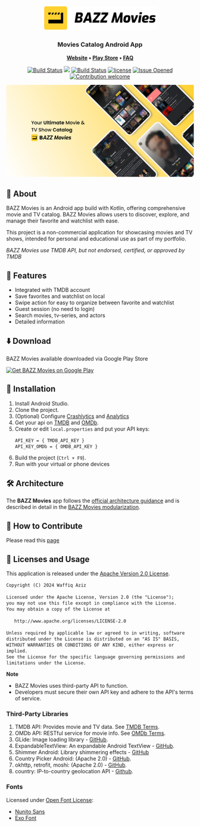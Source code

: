<h1 align="center">
	<img
		width="300"
		alt="The Lounge"
		src="docs/images/bazz-movies.svg">
</h1>

<h3 align="center">
	Movies Catalog Android App
</h3>

<p align="center">
	<strong>
		<a href="https://waffiqaziz.github.io/bazzmovies">Website</a>
		•
		<a href="https://play.google.com/store/apps/details?id=com.bazz.bazz_movies">Play Store</a>
		•
		<a href="https://docs.google.com/document/d/1HNrj5i3Rnpr50Ldwgfz5ODpaJoWF17TXIop7xwtXkiU/edit?usp=sharing">FAQ</a>
	</strong>
</p>
<p align="center">
	<a href="https://github.com/waffiqaziz/BAZZ-Movies/releases"><img
		alt="Build Status"
		src="https://img.shields.io/github/v/release/waffiqaziz/BAZZ-Movies"></a>
	<a href="https://github.com/waffiqaziz/BAZZ-Movies/pulse" alt="Activity">
        	<img src="https://img.shields.io/github/commit-activity/m/waffiqaziz/BAZZ-Movies" /></a>
	<a href="https://github.com/waffiqaziz/BAZZ-Movies/actions"><img
		alt="Build Status"
		src="https://github.com/waffiqaziz/BAZZ-Movies/actions/workflows/debug_build.yml/badge.svg"></a>
	<a href="https://www.apache.org/licenses/LICENSE-2.0"><img
		alt="license"
		src="https://img.shields.io/github/license/waffiqaziz/BAZZ-Movies"></a>
	<a href="https://github.com/waffiqaziz/BAZZ-Movies/issues"><img
		alt="Issue Opened"
		src="https://img.shields.io/github/issues/waffiqaziz/BAZZ-Movies"></a>
	<a href=""><img
		alt="Contribution welcome"
		src="https://img.shields.io/badge/contributions-welcome-9EDF9C.svg"></a>
</p>

<p align="center">
	<img src="docs/images/featured-picture.png" width="550">
</p>

## 🚀 About

BAZZ Movies is an Android app build with Kotlin, offering comprehensive movie and TV catalog. BAZZ
Movies allows users to discover, explore, and manage their favorite and watchlist with ease.

This project is a non-commercial application for showcasing movies and TV shows, intended for
personal and educational use as part of my portfolio.

_BAZZ Movies use TMDB API, but not endorsed, certified, or approved by TMDB_

## 🌟 Features

- Integrated with TMDB account
- Save favorites and watchlist on local
- Swipe action for easy to organize between favorite and watchlist
- Guest session (no need to login)
- Search movies, tv-series, and actors
- Detailed information

## ⬇️ Download

BAZZ Movies available downloaded via Google Play Store

<a href="https://play.google.com/store/apps/details?id=com.bazz.bazz_movies" target="_blank">
<img src="https://play.google.com/intl/en_gb/badges/static/images/badges/en_badge_web_generic.png" width=200  alt="Get BAZZ Movies on Google Play"/>
</a>

## 📝 Installation

1. Install Android Studio.
2. Clone the project.
3. (Optional)
   Configure [Crashlytics](https://firebase.google.com/docs/crashlytics/get-started?platform=android)
   and [Analytics](https://firebase.google.com/docs/analytics/get-started?platform=android)
4. Get your api on [TMDB](https://developer.themoviedb.org/docs/getting-started)
   and [OMDb](https://www.omdbapi.com/apikey.aspx).
5. Create or edit `local.properties` and put your API keys:
   ```properties
   API_KEY = { TMDB_API_KEY }
   API_KEY_OMDb = { OMDB_API_KEY }
   ```
6. Build the project (`Ctrl + F9`).
7. Run with your virtual or phone devices

## 🛠️ Architecture

The **BAZZ Movies** app follows the
[official architecture guidance](https://developer.android.com/topic/architecture)
and is described in detail in the
[BAZZ Movies modularization](docs/BAZZMoviesModularization.md).

## 🤝 How to Contribute

Please read this [page](CONTRIBUTING.md)

## 📜 Licenses and Usage

This application is released under the [Apache Version 2.0 License](LICENSE).

    Copyright (C) 2024 Waffiq Aziz

    Licensed under the Apache License, Version 2.0 (the "License");
    you may not use this file except in compliance with the License.
    You may obtain a copy of the License at

       http://www.apache.org/licenses/LICENSE-2.0

    Unless required by applicable law or agreed to in writing, software
    distributed under the License is distributed on an "AS IS" BASIS,
    WITHOUT WARRANTIES OR CONDITIONS OF ANY KIND, either express or implied.
    See the License for the specific language governing permissions and
    limitations under the License.

**Note**

- BAZZ Movies uses third-party API to function.
- Developers must secure their own API key and adhere to the API's terms of service.

### Third-Party Libraries

1. TMDB API: Provides movie and TV data.
   See [TMDB Terms](https://www.themoviedb.org/api-terms-of-use).
2. OMDb API: RESTful service for movie info. See [OMDb Terms](https://www.omdbapi.com/legal.htm).
3. GLide: Image loading library - [GitHub](https://github.com/bumptech/glide).
4. ExpandableTextView: An expandable Android TextView - [GitHub](https://github.com/glailton/ExpandableTextView).
5. Shimmer Android: Library shimmering
   effects - [GitHub](https://github.com/facebookarchive/shimmer-android)
6. Country Picker Android: (Apache
   2.0) - [GitHub](https://github.com/waffiqaziz/country-picker-android).
7. okhttp, retrofit, moshi: (Apache 2.0) - [GitHub](https://github.com/square).
8. country: IP-to-country geolocation API - [Github](https://github.com/hakanensari/country).

### Fonts

Licensed under [Open Font License](https://openfontlicense.org/):

- [Nunito Sans](https://fonts.google.com/specimen/Nunito+Sans)
- [Exo Font](https://fonts.google.com/specimen/Exo)
